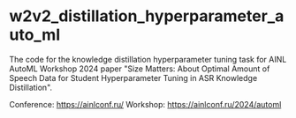 # w2v2_distillation_hyperparameter_auto_ml
The code for the knowledge distillation hyperparameter tuning task for AINL AutoML Workshop 2024 paper "Size Matters: About 
Optimal Amount of Speech Data for Student Hyperparameter Tuning in ASR Knowledge Distillation".

Conference: https://ainlconf.ru/
Workshop: https://ainlconf.ru/2024/automl